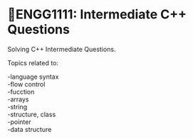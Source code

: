 # 🛴ENGG1111: Intermediate C++ Questions  

Solving C++ Intermediate Questions.

Topics related to:

-language syntax   
-flow control   
-fucction   
-arrays   
-string   
-structure, class   
-pointer   
-data structure   

